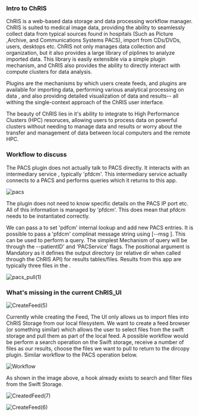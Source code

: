 ### Intro to ChRIS

ChRIS is a web-based data storage and data processing workflow manager. ChRIS is suited to medical image data, providing the ability to seamlessly collect data from typical sources found in hospitals (Such as Picture ,Archive, and Communications Systems PACS), import from CDs/DVDs, users, desktops etc. ChRIS not only manages data collection and organization, but it also provides a large library of piplines to analyze imported data. This library is easily extensible via a simple plugin mechanism, and ChRIS also provides the ability to directly interact with compute clusters for data analysis.

Plugins are the mechanisms by which users create feeds, and plugins are available for importing data, performing various analytical processing on data , and also providing detailed visualization of data and results-- all withing the single-context approach of the ChRIS user interface.

The beauty of ChRIS lies in it's ability to integrate to High Performance Clusters (HPC) resoruces, allowing users to process data on powerful clusters without needing to manage data and results or worry about the transfer and management of data between local computers and the remote HPC.



### Workflow to discuss

The PACS plugin does not actually talk to PACS directly. It interacts with an intermediary service , typically 'pfdcm'. This intermediary service actually connects to a PACS and performs queries which it returns to this app.

![pacs](https://user-images.githubusercontent.com/15992276/66057044-92269c80-e527-11e9-87ab-226b895aab8c.png)

The plugin does not need to know specific details on the PACS IP port etc. All of this information is managed by 'pfdcm'. This does mean that pfdcm needs to be instantiated correctly.

We can pass a <jsonstring> to set 'pdfcm' internal lookup and add new PACS entries. It is possible to pass a 'pfdcm' complinat message string using [--msg <jsonMsgString>]. This <jsonstring> can be used to perform a query. The simplest Mechanism of query will be through the --patientID' and 'PACService' flags. The <outputdir> positional argument is Mandatory as it defines the output directory (or relative dir when called through the ChRIS API) for results tables/files. Results from this app are typically three files in the <outputdir>.

![pacs_pull(1)](https://user-images.githubusercontent.com/15992276/66057122-b3878880-e527-11e9-84eb-001b03ba423f.png)


### What's missing in the current ChRIS_UI

![CreateFeed(5)](https://user-images.githubusercontent.com/15992276/66061933-f6e5f500-e52f-11e9-82fe-8e9c8068f843.png)

Currently while creating the Feed, The UI only allows us to import files into ChRIS Storage from our local filesystem.
We want to create a feed browser (or something similar) which allows the user to select files from the swift storage and pull them as part of the local feed. A possible workflow would be perform a search operation on the Swift storage, receive a number of files as our results, choose the files we want to pull to return to the dircopy plugin. Similar workflow to the PACS operation below.

![Workflow](https://user-images.githubusercontent.com/15992276/66072057-d58f0400-e543-11e9-900f-b12b7ea66640.jpg)


As shown in the image above, a hook already exists to search and filter files from the Swift Storage.


![CreatedFeed(7)](https://user-images.githubusercontent.com/15992276/66070684-54cf0880-e541-11e9-95b2-01eb45a52eaf.png)

![CreateFeed(6)](https://user-images.githubusercontent.com/15992276/66070663-4bde3700-e541-11e9-8b9a-af13a4a5818f.png)



